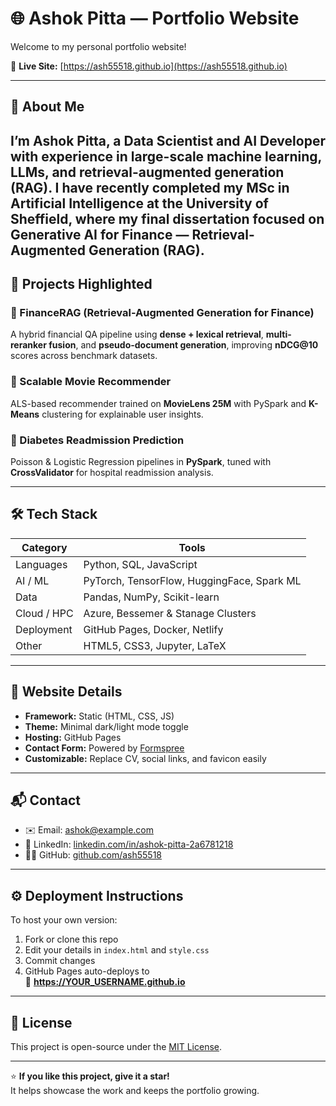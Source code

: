 # 🌐 Ashok Pitta — Portfolio Website

Welcome to my personal portfolio website!  

🔗 **Live Site:** [https://ash55518.github.io](https://ash55518.github.io)

---

## 🧠 About Me
I’m **Ashok Pitta**, a Data Scientist and AI Developer with experience in **large-scale machine learning**, **LLMs**, and **retrieval-augmented generation (RAG)**. I have **recently completed my MSc in Artificial Intelligence at the University of Sheffield**, where my final dissertation focused on **Generative AI for Finance — Retrieval-Augmented Generation (RAG)**.
---

## 🚀 Projects Highlighted
### 🔹 FinanceRAG (Retrieval-Augmented Generation for Finance)
A hybrid financial QA pipeline using **dense + lexical retrieval**, **multi-reranker fusion**, and **pseudo-document generation**, improving **nDCG@10** scores across benchmark datasets.

### 🔹 Scalable Movie Recommender
ALS-based recommender trained on **MovieLens 25M** with PySpark and **K-Means** clustering for explainable user insights.

### 🔹 Diabetes Readmission Prediction
Poisson & Logistic Regression pipelines in **PySpark**, tuned with **CrossValidator** for hospital readmission analysis.

---

## 🛠️ Tech Stack
| Category | Tools |
|-----------|-------|
| Languages | Python, SQL, JavaScript |
| AI / ML | PyTorch, TensorFlow, HuggingFace, Spark ML |
| Data | Pandas, NumPy, Scikit-learn |
| Cloud / HPC | Azure, Bessemer & Stanage Clusters |
| Deployment | GitHub Pages, Docker, Netlify |
| Other | HTML5, CSS3, Jupyter, LaTeX |

---

## 🎨 Website Details
- **Framework:** Static (HTML, CSS, JS)
- **Theme:** Minimal dark/light mode toggle
- **Hosting:** GitHub Pages
- **Contact Form:** Powered by [Formspree](https://formspree.io/)
- **Customizable:** Replace CV, social links, and favicon easily

---

## 📬 Contact
- ✉️ Email: [ashok@example.com](mailto:ashok@example.com)  
- 💼 LinkedIn: [linkedin.com/in/ashok-pitta-2a6781218](https://www.linkedin.com/in/ashok-pitta-2a6781218/)  
- 🧑‍💻 GitHub: [github.com/ash55518](https://github.com/ash55518)

---

## ⚙️ Deployment Instructions
To host your own version:
1. Fork or clone this repo  
2. Edit your details in `index.html` and `style.css`  
3. Commit changes  
4. GitHub Pages auto-deploys to  
   🔗 **https://YOUR_USERNAME.github.io**

---

## 🪪 License
This project is open-source under the [MIT License](LICENSE).

---

⭐ **If you like this project, give it a star!**  
It helps showcase the work and keeps the portfolio growing.
